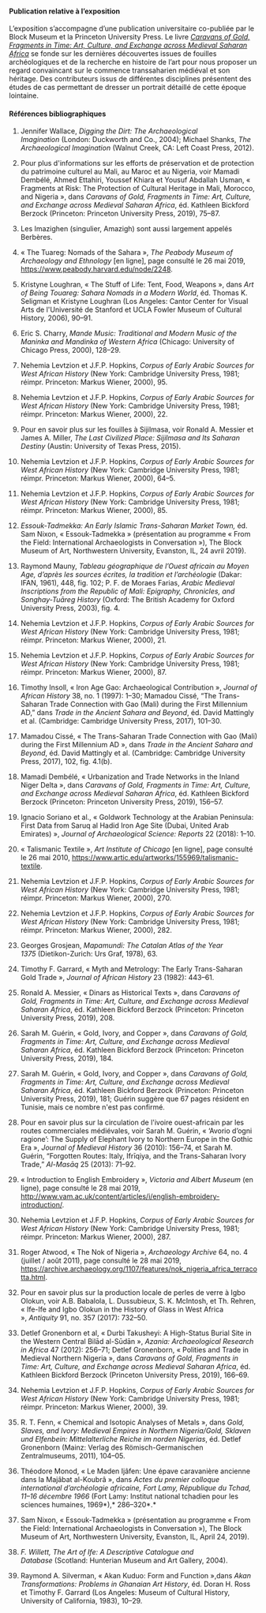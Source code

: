 #### Publication relative à l’exposition

L’exposition s’accompagne d’une publication universitaire co-publiée par le Block Museum et la Princeton University Press. Le livre _[Caravans of Gold, Fragments in Time: Art, Culture, and Exchange across Medieval Saharan Africa](https://www.blockmuseum.northwestern.edu/publications/caravans-of-gold,-fragments-in-time.html)_ se fonde sur les dernières découvertes issues de fouilles archéologiques et de la recherche en histoire de l’art pour nous proposer un regard convaincant sur le commence transsaharien médiéval et son héritage. Des contributeurs issus de différentes disciplines présentent des études de cas permettant de dresser un portrait détaillé de cette époque lointaine.

#### Références bibliographiques

1.  Jennifer Wallace, *Digging the Dirt: The Archaeological
    Imagination* (London: Duckworth and Co., 2004); Michael Shanks, *The
    Archaeological Imagination* (Walnut Creek, CA: Left Coast Press,
    2012).

2.  Pour plus d'informations sur les efforts de préservation et de
    protection du patrimoine culturel au Mali, au Maroc et au Nigeria,
    voir Mamadi Dembélé, Ahmed Ettahiri, Youssef Khiara et Yousuf
    Abdallah Usman, « Fragments at Risk: The Protection of Cultural
    Heritage in Mali, Morocco, and Nigeria », dans *Caravans of Gold,
    Fragments in Time: Art, Culture, and Exchange across Medieval
    Saharan Africa*, éd. Kathleen Bickford Berzock (Princeton: Princeton
    University Press, 2019), 75–87.

3.  Les Imazighen (singulier, Amazigh) sont aussi largement appelés
    Berbères.

4.  « The Tuareg: Nomads of the Sahara », *The Peabody Museum of
    Archaeology and Ethnology* \[en ligne\], page consulté le 26 mai
    2019, <https://www.peabody.harvard.edu/node/2248>.

5.  Kristyne Loughran, « The Stuff of Life: Tent, Food, Weapons », dans
    *Art of Being Touareg: Sahara Nomads in a Modern World*, éd.
    Thomas K. Seligman et Kristyne Loughran (Los Angeles: Cantor Center
    for Visual Arts de l'Université de Stanford et UCLA Fowler Museum of
    Cultural History, 2006), 90–91.

6.  Eric S. Charry, *Mande Music: Traditional and Modern Music of the
    Maninka and Mandinka of Western Africa* (Chicago: University of
    Chicago Press, 2000), 128–29.

7.  Nehemia Levtzion et J.F.P. Hopkins, *Corpus of Early Arabic Sources
    for West African History* (New York: Cambridge University Press,
    1981; réimpr. Princeton: Markus Wiener, 2000), 95.

8.  Nehemia Levtzion et J.F.P. Hopkins, *Corpus of Early Arabic Sources
    for West African History* (New York: Cambridge University Press,
    1981; réimpr. Princeton: Markus Wiener, 2000), 22.

9.  Pour en savoir plus sur les fouilles à Sijilmasa, voir Ronald A.
    Messier et James A. Miller, *The Last Civilized Place: Sijilmasa and
    Its Saharan Destiny* (Austin: University of Texas Press, 2015).

10. Nehemia Levtzion et J.F.P. Hopkins, *Corpus of Early Arabic Sources
    for West African History* (New York: Cambridge University Press,
    1981; réimpr. Princeton: Markus Wiener, 2000), 64–5.

11. Nehemia Levtzion et J.F.P. Hopkins, *Corpus of Early Arabic Sources
    for West African History* (New York: Cambridge University Press,
    1981; réimpr. Princeton: Markus Wiener, 2000), 85.

12. *Essouk-Tadmekka: An Early Islamic Trans-Saharan Market Town,* éd.
    Sam Nixon, « Essouk-Tadmekka » (présentation au programme « From the Field: International Archaeologists in Conversation »), The Block Museum of Art, Northwestern University, Evanston, IL, 24 avril 2019).

13. Raymond Mauny, *Tableau géographique de l’Ouest africain au Moyen
    Age, d’après les sources écrites, la tradition et
    l’archéologie* (Dakar: IFAN, 1961), 448, fig. 102; P. F. de Moraes
    Farias, *Arabic Medieval Inscriptions from the Republic of Mali:
    Epigraphy, Chronicles, and Songhay-Tuāreg History* (Oxford: The
    British Academy for Oxford University Press, 2003), fig. 4.

14. Nehemia Levtzion et J.F.P. Hopkins, *Corpus of Early Arabic Sources
    for West African History* (New York: Cambridge University Press,
    1981; réimpr. Princeton: Markus Wiener, 2000), 21.

15. Nehemia Levtzion et J.F.P. Hopkins, *Corpus of Early Arabic Sources
    for West African History* (New York: Cambridge University Press,
    1981; réimpr. Princeton: Markus Wiener, 2000), 87.

16. Timothy Insoll, « Iron Age Gao: Archaeological Contribution
    », *Journal of African History* 38, no. 1 (1997): 1–30; Mamadou
    Cissé, “The Trans-Saharan Trade Connection with Gao (Mali) during
    the First Millennium AD,” dans *Trade in the Ancient Sahara and
    Beyond*, éd. David Mattingly et al. (Cambridge: Cambridge University
    Press, 2017), 101–30.

17. Mamadou Cissé, « The Trans-Saharan Trade Connection with Gao (Mali)
    during the First Millennium AD », dans *Trade in the Ancient Sahara
    and Beyond*, éd. David Mattingly et al. (Cambridge: Cambridge
    University Press, 2017), 102, fig. 4.1(b).

18. Mamadi Dembélé, « Urbanization and Trade Networks in the Inland
    Niger Delta », dans *Caravans of Gold, Fragments in Time: Art,
    Culture, and Exchange across Medieval Saharan Africa*, éd. Kathleen
    Bickford Berzock (Princeton: Princeton University Press, 2019),
    156–57.

19. Ignacio Soriano et al., « Goldwork Technology at the Arabian
    Peninsula: First Data from Saruq al Hadid Iron Age Site (Dubai,
    United Arab Emirates) », *Journal of Archaeological Science:
    Reports* 22 (2018): 1–10.

20. « Talismanic Textile », *Art Institute of Chicago* \[en ligne\],
    page consulté le 26 mai 2010,
    https://www.artic.edu/artworks/155969/talismanic-textile.

21. Nehemia Levtzion et J.F.P. Hopkins, *Corpus of Early Arabic Sources
    for West African History* (New York: Cambridge University Press,
    1981; réimpr. Princeton: Markus Wiener, 2000), 270.

22. Nehemia Levtzion et J.F.P. Hopkins, *Corpus of Early Arabic Sources
    for West African History* (New York: Cambridge University Press,
    1981; réimpr. Princeton: Markus Wiener, 2000), 282.

23. Georges Grosjean, *Mapamundi: The Catalan Atlas of the Year
    1375* (Dietikon-Zurich: Urs Graf, 1978), 63.

24. Timothy F. Garrard, « Myth and Metrology: The Early Trans-Saharan
    Gold Trade », *Journal of African History* 23 (1982): 443–61.

25. Ronald A. Messier, « Dinars as Historical Texts », dans *Caravans of
    Gold, Fragments in Time: Art, Culture, and Exchange across Medieval
    Saharan Africa*, éd. Kathleen Bickford Berzock (Princeton: Princeton
    University Press, 2019), 208.

26. Sarah M. Guérin, « Gold, Ivory, and Copper », dans *Caravans of
    Gold, Fragments in Time: Art, Culture, and Exchange across Medieval
    Saharan Africa*, éd. Kathleen Bickford Berzock (Princeton: Princeton
    University Press, 2019), 184.

27. Sarah M. Guérin, « Gold, Ivory, and Copper », dans *Caravans of
    Gold, Fragments in Time: Art, Culture, and Exchange across Medieval
    Saharan Africa*, éd. Kathleen Bickford Berzock (Princeton: Princeton
    University Press, 2019), 181; Guérin suggère que 67 pages résident
    en Tunisie, mais ce nombre n'est pas confirmé.

28. Pour en savoir plus sur la circulation de l'ivoire ouest-africain
    par les routes commerciales médiévales, voir Sarah M. Guérin, «
    ‘Avorio d’ogni ragione’: The Supply of Elephant Ivory to Northern
    Europe in the Gothic Era », *Journal of Medieval History* 36 (2010):
    156–74, et Sarah M. Guérin, “Forgotten Routes: Italy, Ifrīqiya, and
    the Trans-Saharan Ivory Trade,” *Al-Masāq* 25 (2013): 71–92.

29. « Introduction to English Embroidery », *Victoria and Albert Museum*
    (en ligne), page consulté le 28 mai 2019,
    http://www.vam.ac.uk/content/articles/i/english-embroidery-introduction/.

30. Nehemia Levtzion et J.F.P. Hopkins, *Corpus of Early Arabic Sources
    for West African History* (New York: Cambridge University Press,
    1981; réimpr. Princeton: Markus Wiener, 2000), 287.

31. Roger Atwood, « The Nok of Nigeria », *Archaeology Archive* 64, no.
    4 (juillet / août 2011), page consulté le 28 mai 2019,
    <https://archive.archaeology.org/1107/features/nok_nigeria_africa_terracotta.html>.

32. Pour en savoir plus sur la production locale de perles de verre à
    Igbo Olokun, voir A.B. Babalola, L. Dussubieux, S. K. McIntosh, et
    Th. Rehren, « Ife-Ife and Igbo Olokun in the History of Glass in
    West Africa », *Antiquity* 91, no. 357 (2017): 732–50.

33. Detlef Gronenborn et al, « Durbi Takusheyi: A High-Status Burial
    Site in the Western Central Bilād al-Sūdān », *Azania:
    Archaeological Research in Africa* 47 (2012): 256–71; Detlef
    Gronenborn, « Polities and Trade in Medieval Northern Nigeria »,
    dans *Caravans of Gold, Fragments in Time: Art, Culture, and
    Exchange across Medieval Saharan Africa*, éd. Kathleen Bickford
    Berzock (Princeton University Press, 2019), 166–69.

34. Nehemia Levtzion et J.F.P. Hopkins, *Corpus of Early Arabic Sources
    for West African History* (New York: Cambridge University Press,
    1981; réimpr. Princeton: Markus Wiener, 2000), 39.

35. R. T. Fenn, « Chemical and Isotopic Analyses of Metals »,
    dans *Gold, Slaves, and Ivory: Medieval Empires in Northern
    Nigeria/Gold, Sklaven und Elfenbein: Mittelalterliche Reiche im
    norden Nigerias*, éd. Detlef Gronenborn (Mainz: Verlag des
    Römisch-Germanischen Zentralmuseums, 2011), 104–05.

36. Théodore Monod, « Le Maden Ijâfen: Une épave caravanière ancienne
    dans la Majâbat al-Koubrâ », dans *Actes du premier colloque
    international d’archéologie africaine, Fort Lamy, République du
    Tchad, 11–16 décembre 1966* (Fort Lamy: Institut national tchadien
    pour les sciences humaines, 1969*),* 286–320*.*

37. Sam Nixon, « Essouk-Tadmekka » (présentation au programme « From the
    Field: International Archaeologists in Conversation »), The Block
    Museum of Art, Northwestern University, Evanston, IL, April 24,
    2019).

38. *F. Willett, The Art of Ife: A Descriptive Catalogue and
    Database* (Scotland: Hunterian Museum and Art Gallery, 2004).

39. Raymond A. Silverman, « Akan Kuduo: Form and Function »,dans *Akan
    Transformations: Problems in Ghanaian Art History*, éd. Doran H.
    Ross et Timothy F. Garrard (Los Angeles: Museum of Cultural History,
    University of California, 1983), 10–29.
